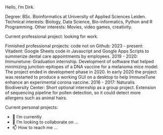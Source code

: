 


Hello, I’m Dirk.

Degree: BSc. Bioinformatics at University of Applied Sciences Leiden.
Technical interests: Biology, Data Science, Bio-informatics, Python and R Programming.
Other interests: Movies, video games, creativity.

Current professional project: looking for work.

Finnished professional projects:
  code not on Github:
    2023 - present: Vitadent: Google Sheets code in Javascript and Google Apps Scripts to summerize dental care appointments by employees.
    2019 - 2020: Immunetune: Graduation internship. Development of software that helped minimizing junction-epitopes of a DNA vaccine for a melanoma mice model. The project ended in development phase in 2020. In early 2020 the project was restarted to produce a working GUI on a desktop to help ImmuneTune enhance an experimental corona vaccine.
    2016 - 2017: Naturalis Biodiversity Center: Short optional internship as a group project. Extension of sequencing pipeline for
pollen detection, so it could detect more allergens such as animal hairs.

Current personal projects: 



- 🌱 I’m currently 
- 💞️ I’m looking to collaborate on ...
- 📫 How to reach me ...

<!---
DirkTorre/DirkTorre is a ✨ special ✨ repository because its `README.md` (this file) appears on your GitHub profile.
You can click the Preview link to take a look at your changes.
--->
